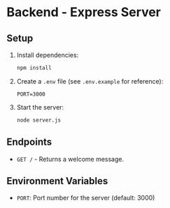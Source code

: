 # Backend - Express Server

## Setup

1. Install dependencies:

   ```bash
   npm install
   ```

2. Create a `.env` file (see `.env.example` for reference):

   ```env
   PORT=3000
   ```

3. Start the server:
   ```bash
   node server.js
   ```

## Endpoints

- `GET /` - Returns a welcome message.

## Environment Variables

- `PORT`: Port number for the server (default: 3000)
